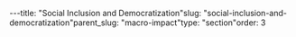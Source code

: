 ---title: "Social Inclusion and Democratization"slug: "social-inclusion-and-democratization"parent_slug: "macro-impact"type: "section"order: 3